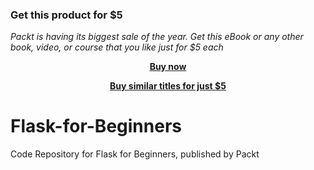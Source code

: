 
### Get this product for $5

<i>Packt is having its biggest sale of the year. Get this eBook or any other book, video, or course that you like just for $5 each</i>


<b><p align='center'>[Buy now](https://packt.link/9781839211928)</p></b>


<b><p align='center'>[Buy similar titles for just $5](https://subscription.packtpub.com/search)</p></b>


# Flask-for-Beginners
Code Repository for Flask for Beginners, published by Packt
